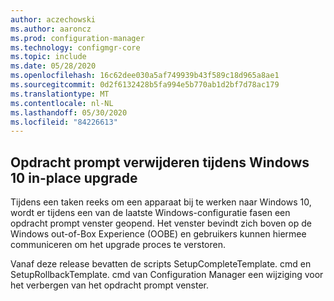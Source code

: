 ```yaml
---
author: aczechowski
ms.author: aaroncz
ms.prod: configuration-manager
ms.technology: configmgr-core
ms.topic: include
ms.date: 05/28/2020
ms.openlocfilehash: 16c62dee030a5af749939b43f589c18d965a8ae1
ms.sourcegitcommit: 0d2f6132428b5fa994e5b770ab1d2bf7d78ac179
ms.translationtype: MT
ms.contentlocale: nl-NL
ms.lasthandoff: 05/30/2020
ms.locfileid: "84226613"
---
```

## <a name="remove-command-prompt-during-windows-10-in-place-upgrade"></a><a name="bkmk_ipucmd"></a>Opdracht prompt verwijderen tijdens Windows 10 in-place upgrade

<!--2837795-->

Tijdens een taken reeks om een apparaat bij te werken naar Windows 10, wordt er tijdens een van de laatste Windows-configuratie fasen een opdracht prompt venster geopend. Het venster bevindt zich boven op de Windows out-of-Box Experience (OOBE) en gebruikers kunnen hiermee communiceren om het upgrade proces te verstoren.

Vanaf deze release bevatten de scripts SetupCompleteTemplate. cmd en SetupRollbackTemplate. cmd van Configuration Manager een wijziging voor het verbergen van het opdracht prompt venster.
